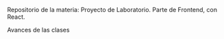 Repositorio de la materia: Proyecto de Laboratorio.
Parte de Frontend, con React.

Avances de las clases

